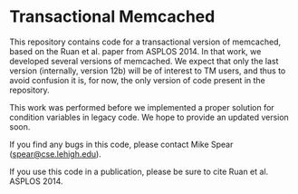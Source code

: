 # Transactional Memcached

This repository contains code for a transactional version of memcached, based
on the Ruan et al. paper from ASPLOS 2014.  In that work, we developed
several versions of memcached.  We expect that only the last version
(internally, version 12b) will be of interest to TM users, and thus to avoid
confusion it is, for now, the only version of code present in the repository.

This work was performed before we implemented a proper solution for condition
variables in legacy code.  We hope to provide an updated version soon.

If you find any bugs in this code, please contact Mike Spear
(spear@cse.lehigh.edu).

If you use this code in a publication, please be sure to cite Ruan et
al. ASPLOS 2014.
